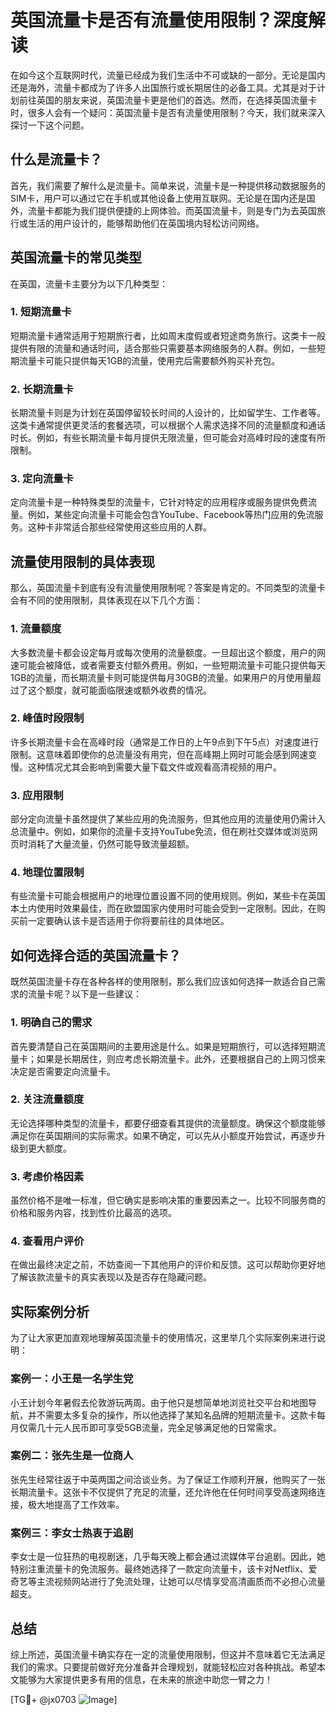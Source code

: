 # 英国流量卡是否有流量使用限制？深度解读

在如今这个互联网时代，流量已经成为我们生活中不可或缺的一部分。无论是国内还是海外，流量卡都成为了许多人出国旅行或长期居住的必备工具。尤其是对于计划前往英国的朋友来说，英国流量卡更是他们的首选。然而，在选择英国流量卡时，很多人会有一个疑问：英国流量卡是否有流量使用限制？今天，我们就来深入探讨一下这个问题。

## 什么是流量卡？

首先，我们需要了解什么是流量卡。简单来说，流量卡是一种提供移动数据服务的SIM卡，用户可以通过它在手机或其他设备上使用互联网。无论是在国内还是国外，流量卡都能为我们提供便捷的上网体验。而英国流量卡，则是专门为去英国旅行或生活的用户设计的，能够帮助他们在英国境内轻松访问网络。

## 英国流量卡的常见类型

在英国，流量卡主要分为以下几种类型：

### 1. 短期流量卡
短期流量卡通常适用于短期旅行者，比如周末度假或者短途商务旅行。这类卡一般提供有限的流量和通话时间，适合那些只需要基本网络服务的人群。例如，一些短期流量卡可能只提供每天1GB的流量，使用完后需要额外购买补充包。

### 2. 长期流量卡
长期流量卡则是为计划在英国停留较长时间的人设计的，比如留学生、工作者等。这类卡通常提供更灵活的套餐选项，可以根据个人需求选择不同的流量额度和通话时长。例如，有些长期流量卡每月提供无限流量，但可能会对高峰时段的速度有所限制。

### 3. 定向流量卡
定向流量卡是一种特殊类型的流量卡，它针对特定的应用程序或服务提供免费流量。例如，某些定向流量卡可能会包含YouTube、Facebook等热门应用的免流服务。这种卡非常适合那些经常使用这些应用的人群。

## 流量使用限制的具体表现

那么，英国流量卡到底有没有流量使用限制呢？答案是肯定的。不同类型的流量卡会有不同的使用限制，具体表现在以下几个方面：

### 1. 流量额度
大多数流量卡都会设定每月或每次使用的流量额度。一旦超出这个额度，用户的网速可能会被降低，或者需要支付额外费用。例如，一些短期流量卡可能只提供每天1GB的流量，而长期流量卡则可能提供每月30GB的流量。如果用户的月使用量超过了这个额度，就可能面临限速或额外收费的情况。

### 2. 峰值时段限制
许多长期流量卡会在高峰时段（通常是工作日的上午9点到下午5点）对速度进行限制。这意味着即使你的总流量没有用完，但在高峰期上网时可能会感到网速变慢。这种情况尤其会影响到需要大量下载文件或观看高清视频的用户。

### 3. 应用限制
部分定向流量卡虽然提供了某些应用的免流服务，但其他应用的流量使用仍需计入总流量中。例如，如果你的流量卡支持YouTube免流，但在刷社交媒体或浏览网页时消耗了大量流量，仍然可能导致流量超额。

### 4. 地理位置限制
有些流量卡可能会根据用户的地理位置设置不同的使用规则。例如，某些卡在英国本土内使用时效果最佳，而在欧盟国家内使用时可能会受到一定限制。因此，在购买前一定要确认该卡是否适用于你将要前往的具体地区。

## 如何选择合适的英国流量卡？

既然英国流量卡存在各种各样的使用限制，那么我们应该如何选择一款适合自己需求的流量卡呢？以下是一些建议：

### 1. 明确自己的需求
首先要清楚自己在英国期间的主要用途是什么。如果是短期旅行，可以选择短期流量卡；如果是长期居住，则应考虑长期流量卡。此外，还要根据自己的上网习惯来决定是否需要定向流量卡。

### 2. 关注流量额度
无论选择哪种类型的流量卡，都要仔细查看其提供的流量额度。确保这个额度能够满足你在英国期间的实际需求。如果不确定，可以先从小额度开始尝试，再逐步升级到更大额度。

### 3. 考虑价格因素
虽然价格不是唯一标准，但它确实是影响决策的重要因素之一。比较不同服务商的价格和服务内容，找到性价比最高的选项。

### 4. 查看用户评价
在做出最终决定之前，不妨查阅一下其他用户的评价和反馈。这可以帮助你更好地了解该款流量卡的真实表现以及是否存在隐藏问题。

## 实际案例分析

为了让大家更加直观地理解英国流量卡的使用情况，这里举几个实际案例来进行说明：

### 案例一：小王是一名学生党
小王计划今年暑假去伦敦游玩两周。由于他只是想简单地浏览社交平台和地图导航，并不需要太多复杂的操作，所以他选择了某知名品牌的短期流量卡。这款卡每月仅需几十元人民币即可享受5GB流量，完全足够满足他的日常需求。

### 案例二：张先生是一位商人
张先生经常往返于中英两国之间洽谈业务。为了保证工作顺利开展，他购买了一张长期流量卡。这张卡不仅提供了充足的流量，还允许他在任何时间享受高速网络连接，极大地提高了工作效率。

### 案例三：李女士热衷于追剧
李女士是一位狂热的电视剧迷，几乎每天晚上都会通过流媒体平台追剧。因此，她特别注重流量卡的免流服务。最终她选择了一款定向流量卡，该卡对Netflix、爱奇艺等主流视频网站进行了免流处理，让她可以尽情享受高清画质而不必担心流量超支。

## 总结

综上所述，英国流量卡确实存在一定的流量使用限制，但这并不意味着它无法满足我们的需求。只要提前做好充分准备并合理规划，就能轻松应对各种挑战。希望本文能够为大家提供更多有用的信息，在未来的旅途中助您一臂之力！

[TG💪+ @jx0703 ![Image](https://github.com/user-attachments/assets/dbca1d08-cadb-493c-b0ec-ad6f7a83f270)]